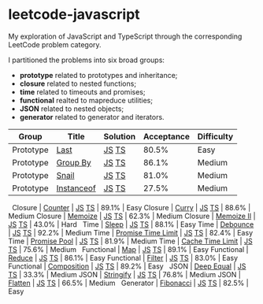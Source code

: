 # leetcode-javascript
My exploration of JavaScript and TypeScript through the corresponding LeetCode problem category.

I partitioned the problems into six broad groups:
- **prototype** related to prototypes and inheritance;
- **closure** related to nested functions;
- **time** related to timeouts and promises;
- **functional** realted to mapreduce utilities;
- **JSON** related to nested objects;
- **generator** related to generator and iterators.

Group | Title | Solution | Acceptance | Difficulty
------|-------|----------|------------|-----------
Prototype | [Last](/prototype/last/README.md) | [JS](/prototype/last/solution.js) [TS](/prototype/last/solution.ts) | 80.5% | Easy
Prototype | [Group By](/prototype/groupby/README.md) | [JS](/prototype/groupby/solution.js) [TS](/prototype/groupby/solution.ts) | 86.1% | Medium
Prototype | [Snail](/prototype/snail/README.md) | [JS](/prototype/snail/solution.js) [TS](/prototype/snail/solution.ts) | 81.0% | Medium
Prototype | [Instanceof](/prototype/instanceof/README.md) | [JS](/prototype/instanceof/solution.js) [TS](/prototype/instanceof/solution.ts) | 27.5% | Medium
&nbsp;
Closure | [Counter](/closure/counter/README.md) | [JS](/closure/counter/solution.js) [TS](/closure/counter/solution.ts) | 89.1% | Easy
Closure | [Curry](/closure/curry/README.md) | [JS](/closure/curry/solution.js) [TS](/closure/curry/solution.ts) | 88.6% | Medium
Closure | [Memoize](/closure/memoize/README.md) | [JS](/closure/memoize/solution.js) [TS](/closure/memoize/solution.ts) | 62.3% | Medium
Closure | [Memoize II](/closure/memoize_ii/README.md) | [JS](/closure/memoize_ii/solution.js) [TS](/closure/memoize_ii/solution.ts) | 43.0% | Hard
&nbsp;
Time | [Sleep](/time/sleep/README.md) | [JS](/time/sleep/solution.js) [TS](/time/sleep/solution.ts) | 88.1% | Easy
Time | [Debounce](/time/debounce/README.md) | [JS](/time/debounce/solution.js) [TS](/time/debounce/solution.ts) | 92.2% | Medium
Time | [Promise Time Limit](/time/timelimit/README.md) | [JS](/time/timelimit/solution.js) [TS](/time/timelimit/solution.ts) | 82.4% | Easy
Time | [Promise Pool](/time/pool/README.md) | [JS](/time/pool/solution.js) [TS](/time/pool/solution.ts) | 81.9% | Medium
Time | [Cache Time Limit](/time/cache/README.md) | [JS](/time/cache/solution.js) [TS](/time/cache/solution.ts) | 75.6% | Medium
&nbsp;
Functional | [Map](/functional/map/README.md) | [JS](/functional/map/solution.js) [TS](/functional/map/solution.ts) | 89.1% | Easy
Functional | [Reduce](/functional/reduce/README.md) | [JS](/functional/reduce/solution.js) [TS](/functional/reduce/solution.ts) | 86.1% | Easy
Functional | [Filter](/functional/filter/README.md) | [JS](/functional/filter/solution.js) [TS](/functional/filter/solution.ts) | 83.0% | Easy
Functional | [Composition](/functional/composition/README.md) | [JS](/functional/composition/solution.js) [TS](/functional/composition/solution.ts) | 89.2% | Easy
&nbsp;
JSON | [Deep Equal](/json/deepequal/README.md) | [JS](/json/deepequal/solution.js) [TS](/json/deepequal/solution.ts) | 33.3% | Medium
JSON | [Stringify](/json/stringify/README.md) | [JS](/json/stringify/solution.js) [TS](/json/stringify/solution.ts) | 76.8% | Medium
JSON | [Flatten](/json/flatten/README.md) | [JS](/json/flatten/solution.js) [TS](/json/flatten/solution.ts) | 66.5% | Medium
&nbsp;
Generator | [Fibonacci](/generator/fibonacci/README.md) | [JS](/generator/fibonacci/solution.js) [TS](/generator/fibonacci/solution.ts) | 82.5% | Easy
